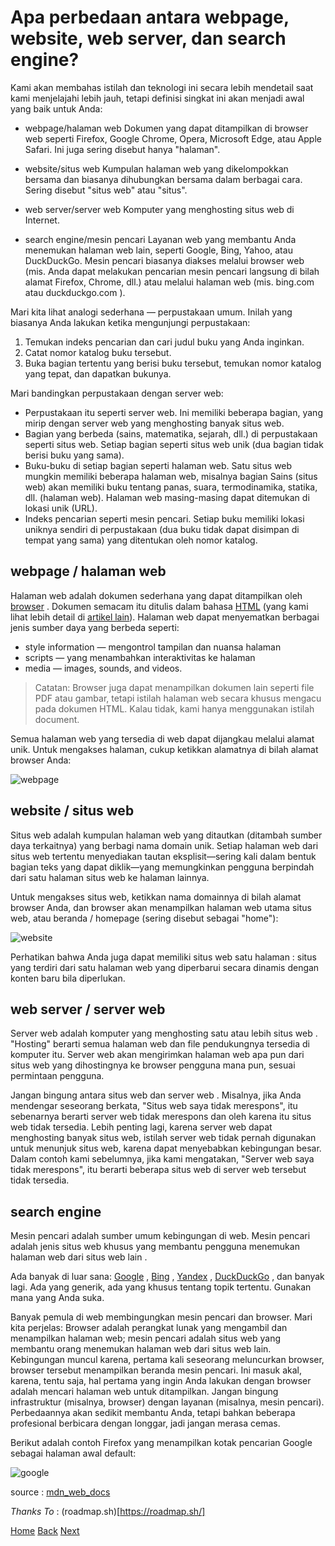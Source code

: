 # Apa perbedaan antara webpage, website, web server, dan search engine?
Kami akan membahas istilah dan teknologi ini secara lebih mendetail saat kami menjelajahi lebih jauh, tetapi definisi singkat ini akan menjadi awal yang baik untuk Anda:

- webpage/halaman web
Dokumen yang dapat ditampilkan di browser web seperti Firefox, Google Chrome, Opera, Microsoft Edge, atau Apple Safari. Ini juga sering disebut hanya "halaman".

- website/situs web
Kumpulan halaman web yang dikelompokkan bersama dan biasanya dihubungkan bersama dalam berbagai cara. Sering disebut "situs web" atau "situs".

- web server/server web
Komputer yang menghosting situs web di Internet.

- search engine/mesin pencari
Layanan web yang membantu Anda menemukan halaman web lain, seperti Google, Bing, Yahoo, atau DuckDuckGo. Mesin pencari biasanya diakses melalui browser web (mis. Anda dapat melakukan pencarian mesin pencari langsung di bilah alamat Firefox, Chrome, dll.) atau melalui halaman web (mis. bing.com atau duckduckgo.com ).

Mari kita lihat analogi sederhana — perpustakaan umum. Inilah yang biasanya Anda lakukan ketika mengunjungi perpustakaan:

1. Temukan indeks pencarian dan cari judul buku yang Anda inginkan.
2. Catat nomor katalog buku tersebut.
3. Buka bagian tertentu yang berisi buku tersebut, temukan nomor katalog yang tepat, dan dapatkan bukunya.

Mari bandingkan perpustakaan dengan server web:

* Perpustakaan itu seperti server web. Ini memiliki beberapa bagian, yang mirip dengan server web yang menghosting banyak situs web.
* Bagian yang berbeda (sains, matematika, sejarah, dll.) di perpustakaan seperti situs web. Setiap bagian seperti situs web unik (dua bagian tidak berisi buku yang sama).
* Buku-buku di setiap bagian seperti halaman web. Satu situs web mungkin memiliki beberapa halaman web, misalnya bagian Sains (situs web) akan memiliki buku tentang panas, suara, termodinamika, statika, dll. (halaman web). Halaman web masing-masing dapat ditemukan di lokasi unik (URL).
* Indeks pencarian seperti mesin pencari. Setiap buku memiliki lokasi uniknya sendiri di perpustakaan (dua buku tidak dapat disimpan di tempat yang sama) yang ditentukan oleh nomor katalog.

## webpage / halaman web

Halaman web adalah dokumen sederhana yang dapat ditampilkan oleh [browser](5_web_browser.md) . Dokumen semacam itu ditulis dalam bahasa [HTML](https://developer.mozilla.org/en-US/docs/Glossary/HTML) (yang kami lihat lebih detail di [artikel lain](https://developer.mozilla.org/en-US/docs/Web/HTML)). Halaman web dapat menyematkan berbagai jenis sumber daya yang berbeda seperti:

* style information — mengontrol tampilan dan nuansa halaman
* scripts — yang menambahkan interaktivitas ke halaman
* media — images, sounds, and videos.

> Catatan: Browser juga dapat menampilkan dokumen lain seperti file PDF atau gambar, tetapi istilah halaman web secara khusus mengacu pada dokumen HTML. Kalau tidak, kami hanya menggunakan istilah document.

Semua halaman web yang tersedia di web dapat dijangkau melalui alamat unik. Untuk mengakses halaman, cukup ketikkan alamatnya di bilah alamat browser Anda:

![webpage](https://developer.mozilla.org/en-US/docs/Learn/Common_questions/Web_mechanics/Pages_sites_servers_and_search_engines/web-page.jpg)

## website / situs web

Situs web adalah kumpulan halaman web yang ditautkan (ditambah sumber daya terkaitnya) yang berbagi nama domain unik. Setiap halaman web dari situs web tertentu menyediakan tautan eksplisit—sering kali dalam bentuk bagian teks yang dapat diklik—yang memungkinkan pengguna berpindah dari satu halaman situs web ke halaman lainnya.

Untuk mengakses situs web, ketikkan nama domainnya di bilah alamat browser Anda, dan browser akan menampilkan halaman web utama situs web, atau beranda / homepage (sering disebut sebagai "home"):

![website](https://developer.mozilla.org/en-US/docs/Learn/Common_questions/Web_mechanics/Pages_sites_servers_and_search_engines/web-site.jpg)

Perhatikan bahwa Anda juga dapat memiliki situs web satu halaman : situs yang terdiri dari satu halaman web yang diperbarui secara dinamis dengan konten baru bila diperlukan.

## web server / server web

Server web adalah komputer yang menghosting satu atau lebih situs web . "Hosting" berarti semua halaman web dan file pendukungnya tersedia di komputer itu. Server web akan mengirimkan halaman web apa pun dari situs web yang dihostingnya ke browser pengguna mana pun, sesuai permintaan pengguna.

Jangan bingung antara situs web dan server web . Misalnya, jika Anda mendengar seseorang berkata, "Situs web saya tidak merespons", itu sebenarnya berarti server web tidak merespons dan oleh karena itu situs web tidak tersedia. Lebih penting lagi, karena server web dapat menghosting banyak situs web, istilah server web tidak pernah digunakan untuk menunjuk situs web, karena dapat menyebabkan kebingungan besar. Dalam contoh kami sebelumnya, jika kami mengatakan, "Server web saya tidak merespons", itu berarti beberapa situs web di server web tersebut tidak tersedia.

## search engine

Mesin pencari adalah sumber umum kebingungan di web. Mesin pencari adalah jenis situs web khusus yang membantu pengguna menemukan halaman web dari situs web lain .

Ada banyak di luar sana: [Google](https://www.google.com/) , [Bing](https://www.bing.com/) , [Yandex](https://yandex.com/) , [DuckDuckGo](https://duckduckgo.com/) , dan banyak lagi. Ada yang generik, ada yang khusus tentang topik tertentu. Gunakan mana yang Anda suka.

Banyak pemula di web membingungkan mesin pencari dan browser. Mari kita perjelas: Browser adalah perangkat lunak yang mengambil dan menampilkan halaman web; mesin pencari adalah situs web yang membantu orang menemukan halaman web dari situs web lain. Kebingungan muncul karena, pertama kali seseorang meluncurkan browser, browser tersebut menampilkan beranda mesin pencari. Ini masuk akal, karena, tentu saja, hal pertama yang ingin Anda lakukan dengan browser adalah mencari halaman web untuk ditampilkan. Jangan bingung infrastruktur (misalnya, browser) dengan layanan (misalnya, mesin pencari). Perbedaannya akan sedikit membantu Anda, tetapi bahkan beberapa profesional berbicara dengan longgar, jadi jangan merasa cemas.

Berikut adalah contoh Firefox yang menampilkan kotak pencarian Google sebagai halaman awal default:

![google](https://developer.mozilla.org/en-US/docs/Learn/Common_questions/Web_mechanics/Pages_sites_servers_and_search_engines/search-engine.jpg)


source : [mdn_web_docs](https://developer.mozilla.org/en-US/docs/Learn/Common_questions/Web_mechanics/Pages_sites_servers_and_search_engines)

*Thanks To* : (roadmap.sh)[https://roadmap.sh/]

[Home](README.md)
[Back](2_cara_kerja_internet.md)
[Next](4_web_server.md)